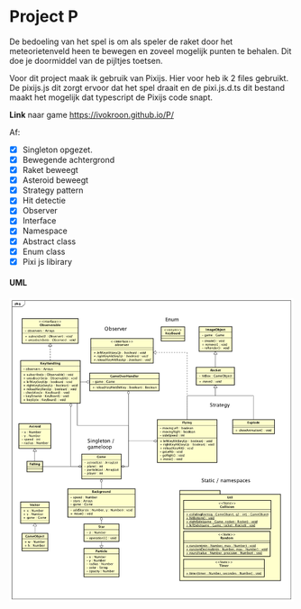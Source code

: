 # Project P

De bedoeling van het spel is om als speler de raket door het meteorietenveld heen te bewegen en zoveel mogelijk punten te behalen.
Dit doe je doormiddel van de pijltjes toetsen.


Voor dit project maak ik gebruik van Pixijs. Hier voor heb ik 2 files gebruikt.
De pixijs.js dit zorgt ervoor dat het spel draait en de pixi.js.d.ts 
dit bestand maakt het mogelijk dat typescript de Pixijs code snapt.

<b>Link</b> naar game https://ivokroon.github.io/P/

Af:
- [x] Singleton opgezet.
- [x] Bewegende achtergrond
- [x] Raket beweegt
- [x] Asteroid beweegt
- [x] Strategy pattern
- [x] Hit detectie
- [x] Observer
- [x] Interface
- [x] Namespace
- [x] Abstract class
- [x] Enum class
- [x] Pixi js libirary

#### UML

![UML](https://raw.githubusercontent.com/IvoKroon/P/master/diagram.png)
